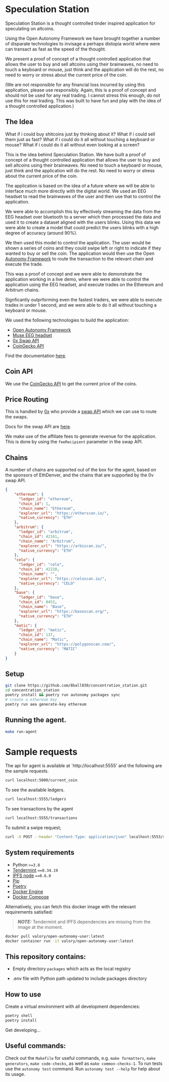 # Speculation Station

Speculation Station is a thought controlled tinder inspired application for speculating on altcoins.

Using the Open Autonomy Framework we have brought together a number of disparate technologies to invisage a perhaps distopia world where were can transact as fast as the speed of the thought.

We present a proof of concept of a thought controlled application that allows the user to buy and sell altcoins using their brainwaves, no need to touch a keyboard or mouse, just think and the application will do the rest, no need to worry or stress about the current price of the coin.

(We are not responsible for any financial loss incurred by using this application, please use responsibly. Again, this is a proof of concept and should not be used for any real trading. I cannot stress this enough, do not use this for real trading. This was built to have fun and play with the idea of a thought controlled application.)

## The Idea

What if i could buy shitcoins just by thinking about it? What if i could sell them just as fast? What if i could do it all without touching a keyboard or mouse? What if i could do it all without even looking at a screen?

This is the idea behind Speculation Station. We have built a proof of concept of a thought controlled application that allows the user to buy and sell altcoins using their brainwaves. No need to touch a keyboard or mouse, just think and the application will do the rest. No need to worry or stress about the current price of the coin.

The application is based on the idea of a future where we will be able to interface much more directly with the digital world. We used an EEG headset to read the brainwaves of the user and then use that to control the application.

We were able to accomplish this by effectively streaming the data from the EEG headset over bluetooth to a server which then processed the data and used it to create a dataset aligned with the users blinks. Using this data we were able to create a model that could predict the users blinks with a high degree of accuracy (around 90%).

We then used this model to control the application. The user would be shown a series of coins and they could swipe left or right to indicate if they wanted to buy or sell the coin. The application would then use the Open [Autonomy Framework](https://github.com/valory-xyz/open-autonomy) to route the transaction to the relevant chain and execute the trade.

This was a proof of concept and we were able to demonstrate the application working in a live demo, where we were able to control the application using the EEG headset, and execute trades on the Ethereum and Arbitrum chains.

Signficantly outprforming even the fastest traders, we were able to execute trades in under 1 second, and we were able to do it all without touching a keyboard or mouse.

We used the following technologies to build the application:
- [Open Autonomy Framework](https://docs.autonolas.network)
- [Muse EEG headset](https://choosemuse.com/)
- [0x Swap API](https://0x.org/docs/0x-swap-api/introduction)
- [CoinGecko API](https://www.coingecko.com/en/api)


Find the documentation [here](https://docs.autonolas.network).

## Coin API

We use the [CoinGecko API](https://www.coingecko.com/en/api) to get the current price of the coins.

## Price Routing

This is handled by [0x](https://0x.org/docs) who provide a [swap API](https://0x.org/products/swap) which we can use to route the swaps.

Docs for the swap API are [here](https://0x.org/docs/0x-swap-api/introduction).

We make use of the affiliate fees to generate revenue for the application. This is done by using the `feeRecipient` parameter in the swap API.

## Chains

A number of chains are supported out of the box for the agent, based on the sponsors of EthDenver, and the chains that are supported by the 0v swap API.

```json
{
    "ethereum": {
      "ledger_id": "ethereum",
      "chain_id": 1,
      "chain_name": "Ethereum",
      "explorer_url": "https://etherscan.io/",
      "native_currency": "ETH"
    },
    "arbitrum": {
      "ledger_id": "arbitrum",
      "chain_id": 42161,
      "chain_name": "Arbitrum",
      "explorer_url": "https://arbiscan.io/",
      "native_currency": "ETH"
    },
    "celo": {
      "ledger_id": "celo",
      "chain_id": 42220,
      "chain_name": "",
      "explorer_url": "https://celoscan.io/",
      "native_currency": "CELO"
    },
    "base": {
      "ledger_id": "base",
      "chain_id": 8453,
      "chain_name": "Base",
      "explorer_url": "https://basescan.org/",
      "native_currency": "ETH"
    },
    "matic": {
      "ledger_id": "matic",
      "chain_id": 137,
      "chain_name": "Matic",
      "explorer_url": "https://polygonscan.com/",
      "native_currency": "MATIC"
    }
}
```

## Setup

```bash
git clone https://github.com/8ball030/concentration_station.git
cd concentration_station
poetry install && poetry run autonomy packages sync
# create a ethereum key
poetry run aea generate-key ethereum
```

## Running the agent.

```bash
make run-agent
```

# Sample requests
The api for agent is available at `http://localhost:5555' and the following are the sample requests.

```bash
curl localhost:5000/current_coin
```

To see the available ledgers.
```bash
curl localhost:5555/ledgers
```

To see transactions by the agent
```bash
curl localhost:5555/transactions
```

To submit a swipe request;
```bash
curl -X POST --header "Content-Type: application/json" localhost:5553/swipe --data "{\"coin_id\": \"test\", \"direction\": \"LEFT\", \"ledger_id\": \"ethereum\"}"
```



## System requirements

- Python `>=3.8`
- [Tendermint](https://docs.tendermint.com/v0.34/introduction/install.html) `==0.34.19`
- [IPFS node](https://docs.ipfs.io/install/command-line/#official-distributions) `==0.6.0`
- [Pip](https://pip.pypa.io/en/stable/installation/)
- [Poetry](https://python-poetry.org/)
- [Docker Engine](https://docs.docker.com/engine/install/)
- [Docker Compose](https://docs.docker.com/compose/install/)

Alternatively, you can fetch this docker image with the relevant requirements satisfied:

> **_NOTE:_**  Tendermint and IPFS dependencies are missing from the image at the moment.

```bash
docker pull valory/open-autonomy-user:latest
docker container run -it valory/open-autonomy-user:latest
```

## This repository contains:

- Empty directory `packages` which acts as the local registry

- .env file with Python path updated to include packages directory

## How to use

Create a virtual environment with all development dependencies:

```bash
poetry shell
poetry install
```

Get developing...

## Useful commands:

Check out the `Makefile` for useful commands, e.g. `make formatters`, `make generators`, `make code-checks`, as well
as `make common-checks-1`. To run tests use the `autonomy test` command. Run `autonomy test --help` for help about its usage.

